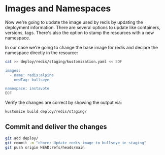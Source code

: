 # Images and Namespaces

Now we're going to update the image used by redis by updating the deployment information. There are several options to update like containers, versions, tags. There's also the option to stamp the resources with a new namespace.

In our case we're going to change the base image for redis and declare the namespace directly in the resource:

```sh
cat >> deploy/redis/staging/kustomization.yaml << EOF

images:
  - name: redis:alpine
    newTag: bullseye

namespace: instavote
EOF
```

Verify the changes are correct by showing the output via:

```sh
kustomize build deploy/redis/staging/
```

## Commit and deliver the changes
```sh
git add deploy/
git commit -m "chore: Update redis image to bullseye in staging"
git push origin HEAD:refs/heads/main
```
